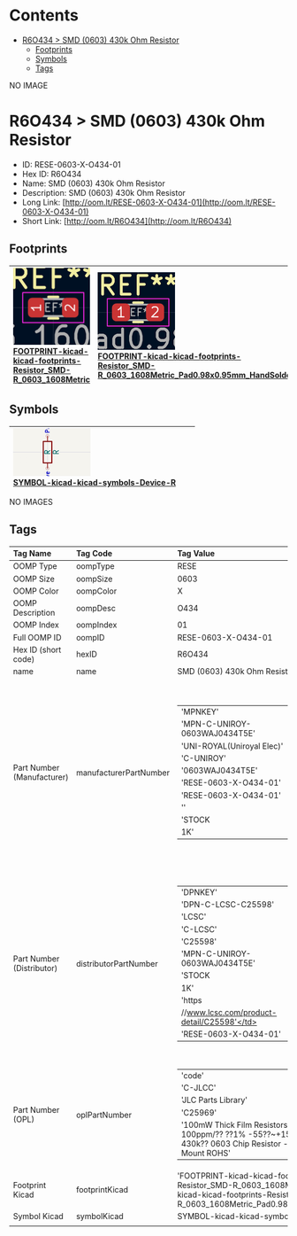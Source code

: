 



Contents
========

* [R6O434 > SMD (0603) 430k Ohm Resistor](#r6o434--smd-0603-430k-ohm-resistor)
	* [Footprints](#footprints)
	* [Symbols](#symbols)
	* [Tags](#tags)
  
NO IMAGE  
# R6O434 > SMD (0603) 430k Ohm Resistor

- ID: RESE-0603-X-O434-01
- Hex ID: R6O434
- Name: SMD (0603) 430k Ohm Resistor
- Description: SMD (0603) 430k Ohm Resistor
- Long Link: [http://oom.lt/RESE-0603-X-O434-01](http://oom.lt/RESE-0603-X-O434-01)
- Short Link: [http://oom.lt/R6O434](http://oom.lt/R6O434)

## Footprints
  

|[![](https://raw.githubusercontent.com/oomlout/oomlout_OOMP_eda_V2/main/FOOTPRINT/kicad/kicad-footprints/Resistor_SMD/R_0603_1608Metric/image_140.png)<br>FOOTPRINT-kicad-kicad-footprints-Resistor_SMD-R_0603_1608Metric](https://github.com/oomlout/oomlout_OOMP_eda_V2/tree/main/FOOTPRINT/kicad/kicad-footprints/Resistor_SMD/R_0603_1608Metric/)|[![](https://raw.githubusercontent.com/oomlout/oomlout_OOMP_eda_V2/main/FOOTPRINT/kicad/kicad-footprints/Resistor_SMD/R_0603_1608Metric_Pad0.98x0.95mm_HandSolder/image_140.png)<br>FOOTPRINT-kicad-kicad-footprints-Resistor_SMD-R_0603_1608Metric_Pad0.98x0.95mm_HandSolder](https://github.com/oomlout/oomlout_OOMP_eda_V2/tree/main/FOOTPRINT/kicad/kicad-footprints/Resistor_SMD/R_0603_1608Metric_Pad0.98x0.95mm_HandSolder/)||
| :--- | :--- | :--- |

## Symbols
  

|[![](https://raw.githubusercontent.com/oomlout/oomlout_OOMP_eda_V2/main/SYMBOL/kicad/kicad-symbols/Device/R/image_140.png)<br>SYMBOL-kicad-kicad-symbols-Device-R](https://github.com/oomlout/oomlout_OOMP_eda_V2/tree/main/SYMBOL/kicad/kicad-symbols/Device/R/)|||
| :--- | :--- | :--- |
  
NO IMAGES  
## Tags
  

|Tag Name|Tag Code|Tag Value|
| :--- | :--- | :--- |
|OOMP Type|oompType|RESE|
|OOMP Size|oompSize|0603|
|OOMP Color|oompColor|X|
|OOMP Description|oompDesc|O434|
|OOMP Index|oompIndex|01|
|Full OOMP ID|oompID|RESE-0603-X-O434-01|
|Hex ID (short code)|hexID|R6O434|
|name|name|SMD (0603) 430k Ohm Resistor|
|Part Number (Manufacturer)|manufacturerPartNumber|<table><tr><td>'MPNKEY'</td></tr><tr><td> 'MPN-C-UNIROY-0603WAJ0434T5E'</td><td> 'MANUFACTURER'</td></tr><tr><td> 'UNI-ROYAL(Uniroyal Elec)'</td><td> 'MANUCODE'</td></tr><tr><td> 'C-UNIROY'</td><td> 'MPN'</td></tr><tr><td> '0603WAJ0434T5E'</td><td> 'OOMPIDPARTIAL'</td></tr><tr><td> 'RESE-0603-X-O434-01'</td><td> 'OOMPID'</td></tr><tr><td> 'RESE-0603-X-O434-01'</td><td> 'LINK'</td></tr><tr><td> ''</td><td> 'tags'</td></tr><tr><td> 'STOCK</td></tr><tr><td>1K'</td></tr></table></td><td> <table><tr><td>'MPNKEY'</td></tr><tr><td> 'MPN-C-UNIROY-0603WAF4303T5E'</td><td> 'MANUFACTURER'</td></tr><tr><td> 'UNI-ROYAL(Uniroyal Elec)'</td><td> 'MANUCODE'</td></tr><tr><td> 'C-UNIROY'</td><td> 'MPN'</td></tr><tr><td> '0603WAF4303T5E'</td><td> 'OOMPIDPARTIAL'</td></tr><tr><td> 'RESE-0603-X-O434-01'</td><td> 'OOMPID'</td></tr><tr><td> 'RESE-0603-X-O434-01'</td><td> 'LINK'</td></tr><tr><td> ''</td><td> 'tags'</td></tr><tr><td> 'STOCK</td></tr><tr><td>10K'</td></tr></table></td><td> <table><tr><td>'MPNKEY'</td></tr><tr><td> 'MPN-C-FHGUAN-RS-03K434JT'</td><td> 'MANUFACTURER'</td></tr><tr><td> 'FH (Guangdong Fenghua Advanced Tech)'</td><td> 'MANUCODE'</td></tr><tr><td> 'C-FHGUAN'</td><td> 'MPN'</td></tr><tr><td> 'RS-03K434JT'</td><td> 'OOMPIDPARTIAL'</td></tr><tr><td> 'RESE-0603-X-O434-01'</td><td> 'OOMPID'</td></tr><tr><td> 'RESE-0603-X-O434-01'</td><td> 'LINK'</td></tr><tr><td> ''</td><td> 'tags'</td></tr><tr><td> </td></tr></table></td><td> <table><tr><td>'MPNKEY'</td></tr><tr><td> 'MPN-C-LIZELE-CR0603FA4303G'</td><td> 'MANUFACTURER'</td></tr><tr><td> 'LIZ Elec'</td><td> 'MANUCODE'</td></tr><tr><td> 'C-LIZELE'</td><td> 'MPN'</td></tr><tr><td> 'CR0603FA4303G'</td><td> 'OOMPIDPARTIAL'</td></tr><tr><td> 'RESE-0603-X-O434-01'</td><td> 'OOMPID'</td></tr><tr><td> 'RESE-0603-X-O434-01'</td><td> 'LINK'</td></tr><tr><td> ''</td><td> 'tags'</td></tr><tr><td> </td></tr></table></td><td> <table><tr><td>'MPNKEY'</td></tr><tr><td> 'MPN-C-LIZELE-CR0603JA0434G'</td><td> 'MANUFACTURER'</td></tr><tr><td> 'LIZ Elec'</td><td> 'MANUCODE'</td></tr><tr><td> 'C-LIZELE'</td><td> 'MPN'</td></tr><tr><td> 'CR0603JA0434G'</td><td> 'OOMPIDPARTIAL'</td></tr><tr><td> 'RESE-0603-X-O434-01'</td><td> 'OOMPID'</td></tr><tr><td> 'RESE-0603-X-O434-01'</td><td> 'LINK'</td></tr><tr><td> ''</td><td> 'tags'</td></tr><tr><td> </td></tr></table></td><td> <table><tr><td>'MPNKEY'</td></tr><tr><td> 'MPN-C-RALEC-RTT034303FTP'</td><td> 'MANUFACTURER'</td></tr><tr><td> 'RALEC'</td><td> 'MANUCODE'</td></tr><tr><td> 'C-RALEC'</td><td> 'MPN'</td></tr><tr><td> 'RTT034303FTP'</td><td> 'OOMPIDPARTIAL'</td></tr><tr><td> 'RESE-0603-X-O434-01'</td><td> 'OOMPID'</td></tr><tr><td> 'RESE-0603-X-O434-01'</td><td> 'LINK'</td></tr><tr><td> ''</td><td> 'tags'</td></tr><tr><td> 'STOCK</td></tr><tr><td>1K'</td></tr></table></td><td> <table><tr><td>'MPNKEY'</td></tr><tr><td> 'MPN-C-RALEC-RTT03434JTP'</td><td> 'MANUFACTURER'</td></tr><tr><td> 'RALEC'</td><td> 'MANUCODE'</td></tr><tr><td> 'C-RALEC'</td><td> 'MPN'</td></tr><tr><td> 'RTT03434JTP'</td><td> 'OOMPIDPARTIAL'</td></tr><tr><td> 'RESE-0603-X-O434-01'</td><td> 'OOMPID'</td></tr><tr><td> 'RESE-0603-X-O434-01'</td><td> 'LINK'</td></tr><tr><td> ''</td><td> 'tags'</td></tr><tr><td> </td></tr></table></td><td> <table><tr><td>'MPNKEY'</td></tr><tr><td> 'MPN-C-YAGEO-RC0603JR-07430KL'</td><td> 'MANUFACTURER'</td></tr><tr><td> 'YAGEO'</td><td> 'MANUCODE'</td></tr><tr><td> 'C-YAGEO'</td><td> 'MPN'</td></tr><tr><td> 'RC0603JR-07430KL'</td><td> 'OOMPIDPARTIAL'</td></tr><tr><td> 'RESE-0603-X-O434-01'</td><td> 'OOMPID'</td></tr><tr><td> 'RESE-0603-X-O434-01'</td><td> 'LINK'</td></tr><tr><td> ''</td><td> 'tags'</td></tr><tr><td> </td></tr></table></td><td> <table><tr><td>'MPNKEY'</td></tr><tr><td> 'MPN-C-TAITEC-RM06FTN4303'</td><td> 'MANUFACTURER'</td></tr><tr><td> 'TA-I Tech'</td><td> 'MANUCODE'</td></tr><tr><td> 'C-TAITEC'</td><td> 'MPN'</td></tr><tr><td> 'RM06FTN4303'</td><td> 'OOMPIDPARTIAL'</td></tr><tr><td> 'RESE-0603-X-O434-01'</td><td> 'OOMPID'</td></tr><tr><td> 'RESE-0603-X-O434-01'</td><td> 'LINK'</td></tr><tr><td> ''</td><td> 'tags'</td></tr><tr><td> 'STOCK</td></tr><tr><td>1K'</td></tr></table></td><td> <table><tr><td>'MPNKEY'</td></tr><tr><td> 'MPN-C-WALSIN-WR06X4303FTL'</td><td> 'MANUFACTURER'</td></tr><tr><td> 'Walsin Tech Corp'</td><td> 'MANUCODE'</td></tr><tr><td> 'C-WALSIN'</td><td> 'MPN'</td></tr><tr><td> 'WR06X4303FTL'</td><td> 'OOMPIDPARTIAL'</td></tr><tr><td> 'RESE-0603-X-O434-01'</td><td> 'OOMPID'</td></tr><tr><td> 'RESE-0603-X-O434-01'</td><td> 'LINK'</td></tr><tr><td> ''</td><td> 'tags'</td></tr><tr><td> 'STOCK</td></tr><tr><td>1K'</td></tr></table></td><td> <table><tr><td>'MPNKEY'</td></tr><tr><td> 'MPN-C-WALSIN-WR06X434JTL'</td><td> 'MANUFACTURER'</td></tr><tr><td> 'Walsin Tech Corp'</td><td> 'MANUCODE'</td></tr><tr><td> 'C-WALSIN'</td><td> 'MPN'</td></tr><tr><td> 'WR06X434JTL'</td><td> 'OOMPIDPARTIAL'</td></tr><tr><td> 'RESE-0603-X-O434-01'</td><td> 'OOMPID'</td></tr><tr><td> 'RESE-0603-X-O434-01'</td><td> 'LINK'</td></tr><tr><td> ''</td><td> 'tags'</td></tr><tr><td> 'STOCK</td></tr><tr><td>1K'</td></tr></table></td><td> <table><tr><td>'MPNKEY'</td></tr><tr><td> 'MPN-C-HKRHON-RCT03430KJLF'</td><td> 'MANUFACTURER'</td></tr><tr><td> 'HKR(Hong Kong Resistors)'</td><td> 'MANUCODE'</td></tr><tr><td> 'C-HKRHON'</td><td> 'MPN'</td></tr><tr><td> 'RCT03430KJLF'</td><td> 'OOMPIDPARTIAL'</td></tr><tr><td> 'RESE-0603-X-O434-01'</td><td> 'OOMPID'</td></tr><tr><td> 'RESE-0603-X-O434-01'</td><td> 'LINK'</td></tr><tr><td> ''</td><td> 'tags'</td></tr><tr><td> </td></tr></table></td><td> <table><tr><td>'MPNKEY'</td></tr><tr><td> 'MPN-C-HKRHON-RCT03430KFLF'</td><td> 'MANUFACTURER'</td></tr><tr><td> 'HKR(Hong Kong Resistors)'</td><td> 'MANUCODE'</td></tr><tr><td> 'C-HKRHON'</td><td> 'MPN'</td></tr><tr><td> 'RCT03430KFLF'</td><td> 'OOMPIDPARTIAL'</td></tr><tr><td> 'RESE-0603-X-O434-01'</td><td> 'OOMPID'</td></tr><tr><td> 'RESE-0603-X-O434-01'</td><td> 'LINK'</td></tr><tr><td> ''</td><td> 'tags'</td></tr><tr><td> </td></tr></table></td><td> <table><tr><td>'MPNKEY'</td></tr><tr><td> 'MPN-C-YAGEO-AC0603FR-07430KL'</td><td> 'MANUFACTURER'</td></tr><tr><td> 'YAGEO'</td><td> 'MANUCODE'</td></tr><tr><td> 'C-YAGEO'</td><td> 'MPN'</td></tr><tr><td> 'AC0603FR-07430KL'</td><td> 'OOMPIDPARTIAL'</td></tr><tr><td> 'RESE-0603-X-O434-01'</td><td> 'OOMPID'</td></tr><tr><td> 'RESE-0603-X-O434-01'</td><td> 'LINK'</td></tr><tr><td> ''</td><td> 'tags'</td></tr><tr><td> </td></tr></table></td><td> <table><tr><td>'MPNKEY'</td></tr><tr><td> 'MPN-C-YAGEO-AC0603JR-07430KL'</td><td> 'MANUFACTURER'</td></tr><tr><td> 'YAGEO'</td><td> 'MANUCODE'</td></tr><tr><td> 'C-YAGEO'</td><td> 'MPN'</td></tr><tr><td> 'AC0603JR-07430KL'</td><td> 'OOMPIDPARTIAL'</td></tr><tr><td> 'RESE-0603-X-O434-01'</td><td> 'OOMPID'</td></tr><tr><td> 'RESE-0603-X-O434-01'</td><td> 'LINK'</td></tr><tr><td> ''</td><td> 'tags'</td></tr><tr><td> </td></tr></table></td><td> <table><tr><td>'MPNKEY'</td></tr><tr><td> 'MPN-C-TYOHM-RMC0603430K5%N'</td><td> 'MANUFACTURER'</td></tr><tr><td> 'TyoHM'</td><td> 'MANUCODE'</td></tr><tr><td> 'C-TYOHM'</td><td> 'MPN'</td></tr><tr><td> 'RMC0603430K5%N'</td><td> 'OOMPIDPARTIAL'</td></tr><tr><td> 'RESE-0603-X-O434-01'</td><td> 'OOMPID'</td></tr><tr><td> 'RESE-0603-X-O434-01'</td><td> 'LINK'</td></tr><tr><td> ''</td><td> 'tags'</td></tr><tr><td> </td></tr></table></td><td> <table><tr><td>'MPNKEY'</td></tr><tr><td> 'MPN-C-KOASPE-RK73H1JTTD4303F'</td><td> 'MANUFACTURER'</td></tr><tr><td> 'KOA Speer Elec'</td><td> 'MANUCODE'</td></tr><tr><td> 'C-KOASPE'</td><td> 'MPN'</td></tr><tr><td> 'RK73H1JTTD4303F'</td><td> 'OOMPIDPARTIAL'</td></tr><tr><td> 'RESE-0603-X-O434-01'</td><td> 'OOMPID'</td></tr><tr><td> 'RESE-0603-X-O434-01'</td><td> 'LINK'</td></tr><tr><td> ''</td><td> 'tags'</td></tr><tr><td> </td></tr></table></td><td> <table><tr><td>'MPNKEY'</td></tr><tr><td> 'MPN-C-KOASPE-RK73B1JTTD434J'</td><td> 'MANUFACTURER'</td></tr><tr><td> 'KOA Speer Elec'</td><td> 'MANUCODE'</td></tr><tr><td> 'C-KOASPE'</td><td> 'MPN'</td></tr><tr><td> 'RK73B1JTTD434J'</td><td> 'OOMPIDPARTIAL'</td></tr><tr><td> 'RESE-0603-X-O434-01'</td><td> 'OOMPID'</td></tr><tr><td> 'RESE-0603-X-O434-01'</td><td> 'LINK'</td></tr><tr><td> ''</td><td> 'tags'</td></tr><tr><td> </td></tr></table></td><td> <table><tr><td>'MPNKEY'</td></tr><tr><td> 'MPN-C-ROHMSE-MCR03ERTJ434'</td><td> 'MANUFACTURER'</td></tr><tr><td> 'ROHM Semicon'</td><td> 'MANUCODE'</td></tr><tr><td> 'C-ROHMSE'</td><td> 'MPN'</td></tr><tr><td> 'MCR03ERTJ434'</td><td> 'OOMPIDPARTIAL'</td></tr><tr><td> 'RESE-0603-X-O434-01'</td><td> 'OOMPID'</td></tr><tr><td> 'RESE-0603-X-O434-01'</td><td> 'LINK'</td></tr><tr><td> ''</td><td> 'tags'</td></tr><tr><td> </td></tr></table></td><td> <table><tr><td>'MPNKEY'</td></tr><tr><td> 'MPN-C-ROHMSE-MCR03EZPFX4303'</td><td> 'MANUFACTURER'</td></tr><tr><td> 'ROHM Semicon'</td><td> 'MANUCODE'</td></tr><tr><td> 'C-ROHMSE'</td><td> 'MPN'</td></tr><tr><td> 'MCR03EZPFX4303'</td><td> 'OOMPIDPARTIAL'</td></tr><tr><td> 'RESE-0603-X-O434-01'</td><td> 'OOMPID'</td></tr><tr><td> 'RESE-0603-X-O434-01'</td><td> 'LINK'</td></tr><tr><td> ''</td><td> 'tags'</td></tr><tr><td> </td></tr></table></td><td> <table><tr><td>'MPNKEY'</td></tr><tr><td> 'MPN-C-FHGUAN-RS-03K4303FT'</td><td> 'MANUFACTURER'</td></tr><tr><td> 'FH (Guangdong Fenghua Advanced Tech)'</td><td> 'MANUCODE'</td></tr><tr><td> 'C-FHGUAN'</td><td> 'MPN'</td></tr><tr><td> 'RS-03K4303FT'</td><td> 'OOMPIDPARTIAL'</td></tr><tr><td> 'RESE-0603-X-O434-01'</td><td> 'OOMPID'</td></tr><tr><td> 'RESE-0603-X-O434-01'</td><td> 'LINK'</td></tr><tr><td> ''</td><td> 'tags'</td></tr><tr><td> 'STOCK</td></tr><tr><td>1K'</td></tr></table></td><td> <table><tr><td>'MPNKEY'</td></tr><tr><td> 'MPN-C-YAGEO-RC0603FR-07430KL-S'</td><td> 'MANUFACTURER'</td></tr><tr><td> 'YAGEO'</td><td> 'MANUCODE'</td></tr><tr><td> 'C-YAGEO'</td><td> 'MPN'</td></tr><tr><td> 'RC0603FR-07430KL-S'</td><td> 'OOMPIDPARTIAL'</td></tr><tr><td> 'RESE-0603-X-O434-01'</td><td> 'OOMPID'</td></tr><tr><td> 'RESE-0603-X-O434-01'</td><td> 'LINK'</td></tr><tr><td> ''</td><td> 'tags'</td></tr><tr><td> </td></tr></table></td><td> <table><tr><td>'MPNKEY'</td></tr><tr><td> 'MPN-C-RESIST-AECR0603F430KK9'</td><td> 'MANUFACTURER'</td></tr><tr><td> 'Resistor.Today'</td><td> 'MANUCODE'</td></tr><tr><td> 'C-RESIST'</td><td> 'MPN'</td></tr><tr><td> 'AECR0603F430KK9'</td><td> 'OOMPIDPARTIAL'</td></tr><tr><td> 'RESE-0603-X-O434-01'</td><td> 'OOMPID'</td></tr><tr><td> 'RESE-0603-X-O434-01'</td><td> 'LINK'</td></tr><tr><td> ''</td><td> 'tags'</td></tr><tr><td> 'STOCK</td></tr><tr><td>1K'</td></tr></table></td><td> <table><tr><td>'MPNKEY'</td></tr><tr><td> 'MPN-C-RESIST-HPCR0603F430KK9'</td><td> 'MANUFACTURER'</td></tr><tr><td> 'Resistor.Today'</td><td> 'MANUCODE'</td></tr><tr><td> 'C-RESIST'</td><td> 'MPN'</td></tr><tr><td> 'HPCR0603F430KK9'</td><td> 'OOMPIDPARTIAL'</td></tr><tr><td> 'RESE-0603-X-O434-01'</td><td> 'OOMPID'</td></tr><tr><td> 'RESE-0603-X-O434-01'</td><td> 'LINK'</td></tr><tr><td> ''</td><td> 'tags'</td></tr><tr><td> 'STOCK</td></tr><tr><td>1K'</td></tr></table></td><td> <table><tr><td>'MPNKEY'</td></tr><tr><td> 'MPN-C-PANASO-ERJ3EKF4303V'</td><td> 'MANUFACTURER'</td></tr><tr><td> 'PANASONIC'</td><td> 'MANUCODE'</td></tr><tr><td> 'C-PANASO'</td><td> 'MPN'</td></tr><tr><td> 'ERJ3EKF4303V'</td><td> 'OOMPIDPARTIAL'</td></tr><tr><td> 'RESE-0603-X-O434-01'</td><td> 'OOMPID'</td></tr><tr><td> 'RESE-0603-X-O434-01'</td><td> 'LINK'</td></tr><tr><td> ''</td><td> 'tags'</td></tr><tr><td> 'STOCK</td></tr><tr><td>1K'</td></tr></table></td><td> <table><tr><td>'MPNKEY'</td></tr><tr><td> 'MPN-C-PANASO-ERJ3GEYJ434V'</td><td> 'MANUFACTURER'</td></tr><tr><td> 'PANASONIC'</td><td> 'MANUCODE'</td></tr><tr><td> 'C-PANASO'</td><td> 'MPN'</td></tr><tr><td> 'ERJ3GEYJ434V'</td><td> 'OOMPIDPARTIAL'</td></tr><tr><td> 'RESE-0603-X-O434-01'</td><td> 'OOMPID'</td></tr><tr><td> 'RESE-0603-X-O434-01'</td><td> 'LINK'</td></tr><tr><td> ''</td><td> 'tags'</td></tr><tr><td> </td></tr></table></td><td> <table><tr><td>'MPNKEY'</td></tr><tr><td> 'MPN-C-UNIROY-0603WAD4303T5E'</td><td> 'MANUFACTURER'</td></tr><tr><td> 'UNI-ROYAL(Uniroyal Elec)'</td><td> 'MANUCODE'</td></tr><tr><td> 'C-UNIROY'</td><td> 'MPN'</td></tr><tr><td> '0603WAD4303T5E'</td><td> 'OOMPIDPARTIAL'</td></tr><tr><td> 'RESE-0603-X-O434-01'</td><td> 'OOMPID'</td></tr><tr><td> 'RESE-0603-X-O434-01'</td><td> 'LINK'</td></tr><tr><td> ''</td><td> 'tags'</td></tr><tr><td> 'STOCK</td></tr><tr><td>1K'</td></tr></table></td><td> <table><tr><td>'MPNKEY'</td></tr><tr><td> 'MPN-C-EVEROH-CR0603F430KP05Z'</td><td> 'MANUFACTURER'</td></tr><tr><td> 'Ever Ohms Tech'</td><td> 'MANUCODE'</td></tr><tr><td> 'C-EVEROH'</td><td> 'MPN'</td></tr><tr><td> 'CR0603F430KP05Z'</td><td> 'OOMPIDPARTIAL'</td></tr><tr><td> 'RESE-0603-X-O434-01'</td><td> 'OOMPID'</td></tr><tr><td> 'RESE-0603-X-O434-01'</td><td> 'LINK'</td></tr><tr><td> ''</td><td> 'tags'</td></tr><tr><td> 'STOCK</td></tr><tr><td>1K'</td></tr></table></td><td> <table><tr><td>'MPNKEY'</td></tr><tr><td> 'MPN-C-PANASO-ERJPA3J434V'</td><td> 'MANUFACTURER'</td></tr><tr><td> 'PANASONIC'</td><td> 'MANUCODE'</td></tr><tr><td> 'C-PANASO'</td><td> 'MPN'</td></tr><tr><td> 'ERJPA3J434V'</td><td> 'OOMPIDPARTIAL'</td></tr><tr><td> 'RESE-0603-X-O434-01'</td><td> 'OOMPID'</td></tr><tr><td> 'RESE-0603-X-O434-01'</td><td> 'LINK'</td></tr><tr><td> ''</td><td> 'tags'</td></tr><tr><td> </td></tr></table></td><td> <table><tr><td>'MPNKEY'</td></tr><tr><td> 'MPN-C-YAGEO-RC0603FR-07430KL'</td><td> 'MANUFACTURER'</td></tr><tr><td> 'YAGEO'</td><td> 'MANUCODE'</td></tr><tr><td> 'C-YAGEO'</td><td> 'MPN'</td></tr><tr><td> 'RC0603FR-07430KL'</td><td> 'OOMPIDPARTIAL'</td></tr><tr><td> 'RESE-0603-X-O434-01'</td><td> 'OOMPID'</td></tr><tr><td> 'RESE-0603-X-O434-01'</td><td> 'LINK'</td></tr><tr><td> ''</td><td> 'tags'</td></tr><tr><td> 'STOCK</td></tr><tr><td>1K'</td></tr></table></td><td> <table><tr><td>'MPNKEY'</td></tr><tr><td> 'MPN-C-PANASO-ERJP03J434V'</td><td> 'MANUFACTURER'</td></tr><tr><td> 'PANASONIC'</td><td> 'MANUCODE'</td></tr><tr><td> 'C-PANASO'</td><td> 'MPN'</td></tr><tr><td> 'ERJP03J434V'</td><td> 'OOMPIDPARTIAL'</td></tr><tr><td> 'RESE-0603-X-O434-01'</td><td> 'OOMPID'</td></tr><tr><td> 'RESE-0603-X-O434-01'</td><td> 'LINK'</td></tr><tr><td> ''</td><td> 'tags'</td></tr><tr><td> </td></tr></table></td><td> <table><tr><td>'MPNKEY'</td></tr><tr><td> 'MPN-C-PANASO-ERJP03F4303V'</td><td> 'MANUFACTURER'</td></tr><tr><td> 'PANASONIC'</td><td> 'MANUCODE'</td></tr><tr><td> 'C-PANASO'</td><td> 'MPN'</td></tr><tr><td> 'ERJP03F4303V'</td><td> 'OOMPIDPARTIAL'</td></tr><tr><td> 'RESE-0603-X-O434-01'</td><td> 'OOMPID'</td></tr><tr><td> 'RESE-0603-X-O434-01'</td><td> 'LINK'</td></tr><tr><td> ''</td><td> 'tags'</td></tr><tr><td> </td></tr></table></td><td> <table><tr><td>'MPNKEY'</td></tr><tr><td> 'MPN-C-PANASO-ERJPA3F4303V'</td><td> 'MANUFACTURER'</td></tr><tr><td> 'PANASONIC'</td><td> 'MANUCODE'</td></tr><tr><td> 'C-PANASO'</td><td> 'MPN'</td></tr><tr><td> 'ERJPA3F4303V'</td><td> 'OOMPIDPARTIAL'</td></tr><tr><td> 'RESE-0603-X-O434-01'</td><td> 'OOMPID'</td></tr><tr><td> 'RESE-0603-X-O434-01'</td><td> 'LINK'</td></tr><tr><td> ''</td><td> 'tags'</td></tr><tr><td> </td></tr></table></td><td> <table><tr><td>'MPNKEY'</td></tr><tr><td> 'MPN-C-PANASO-ERJUP3J434V'</td><td> 'MANUFACTURER'</td></tr><tr><td> 'PANASONIC'</td><td> 'MANUCODE'</td></tr><tr><td> 'C-PANASO'</td><td> 'MPN'</td></tr><tr><td> 'ERJUP3J434V'</td><td> 'OOMPIDPARTIAL'</td></tr><tr><td> 'RESE-0603-X-O434-01'</td><td> 'OOMPID'</td></tr><tr><td> 'RESE-0603-X-O434-01'</td><td> 'LINK'</td></tr><tr><td> ''</td><td> 'tags'</td></tr><tr><td> </td></tr></table></td><td> <table><tr><td>'MPNKEY'</td></tr><tr><td> 'MPN-C-PANASO-ERJUP3F4303V'</td><td> 'MANUFACTURER'</td></tr><tr><td> 'PANASONIC'</td><td> 'MANUCODE'</td></tr><tr><td> 'C-PANASO'</td><td> 'MPN'</td></tr><tr><td> 'ERJUP3F4303V'</td><td> 'OOMPIDPARTIAL'</td></tr><tr><td> 'RESE-0603-X-O434-01'</td><td> 'OOMPID'</td></tr><tr><td> 'RESE-0603-X-O434-01'</td><td> 'LINK'</td></tr><tr><td> ''</td><td> 'tags'</td></tr><tr><td> </td></tr></table></td><td> <table><tr><td>'MPNKEY'</td></tr><tr><td> 'MPN-C-PANASO-ERJUP3D4303V'</td><td> 'MANUFACTURER'</td></tr><tr><td> 'PANASONIC'</td><td> 'MANUCODE'</td></tr><tr><td> 'C-PANASO'</td><td> 'MPN'</td></tr><tr><td> 'ERJUP3D4303V'</td><td> 'OOMPIDPARTIAL'</td></tr><tr><td> 'RESE-0603-X-O434-01'</td><td> 'OOMPID'</td></tr><tr><td> 'RESE-0603-X-O434-01'</td><td> 'LINK'</td></tr><tr><td> ''</td><td> 'tags'</td></tr><tr><td> </td></tr></table></td><td> <table><tr><td>'MPNKEY'</td></tr><tr><td> 'MPN-C-FHGUAN-TD03G4303BT'</td><td> 'MANUFACTURER'</td></tr><tr><td> 'FH (Guangdong Fenghua Advanced Tech)'</td><td> 'MANUCODE'</td></tr><tr><td> 'C-FHGUAN'</td><td> 'MPN'</td></tr><tr><td> 'TD03G4303BT'</td><td> 'OOMPIDPARTIAL'</td></tr><tr><td> 'RESE-0603-X-O434-01'</td><td> 'OOMPID'</td></tr><tr><td> 'RESE-0603-X-O434-01'</td><td> 'LINK'</td></tr><tr><td> ''</td><td> 'tags'</td></tr><tr><td> </td></tr></table></td><td> <table><tr><td>'MPNKEY'</td></tr><tr><td> 'MPN-C-FHGUAN-TD03G4303FT'</td><td> 'MANUFACTURER'</td></tr><tr><td> 'FH (Guangdong Fenghua Advanced Tech)'</td><td> 'MANUCODE'</td></tr><tr><td> 'C-FHGUAN'</td><td> 'MPN'</td></tr><tr><td> 'TD03G4303FT'</td><td> 'OOMPIDPARTIAL'</td></tr><tr><td> 'RESE-0603-X-O434-01'</td><td> 'OOMPID'</td></tr><tr><td> 'RESE-0603-X-O434-01'</td><td> 'LINK'</td></tr><tr><td> ''</td><td> 'tags'</td></tr><tr><td> </td></tr></table></td><td> <table><tr><td>'MPNKEY'</td></tr><tr><td> 'MPN-C-TECONN-CPF0603B430KE1'</td><td> 'MANUFACTURER'</td></tr><tr><td> 'TE Connectivity'</td><td> 'MANUCODE'</td></tr><tr><td> 'C-TECONN'</td><td> 'MPN'</td></tr><tr><td> 'CPF0603B430KE1'</td><td> 'OOMPIDPARTIAL'</td></tr><tr><td> 'RESE-0603-X-O434-01'</td><td> 'OOMPID'</td></tr><tr><td> 'RESE-0603-X-O434-01'</td><td> 'LINK'</td></tr><tr><td> ''</td><td> 'tags'</td></tr><tr><td> </td></tr></table></td><td> <table><tr><td>'MPNKEY'</td></tr><tr><td> 'MPN-C-BOURNS-CR0603-JW-434ELF'</td><td> 'MANUFACTURER'</td></tr><tr><td> 'BOURNS'</td><td> 'MANUCODE'</td></tr><tr><td> 'C-BOURNS'</td><td> 'MPN'</td></tr><tr><td> 'CR0603-JW-434ELF'</td><td> 'OOMPIDPARTIAL'</td></tr><tr><td> 'RESE-0603-X-O434-01'</td><td> 'OOMPID'</td></tr><tr><td> 'RESE-0603-X-O434-01'</td><td> 'LINK'</td></tr><tr><td> ''</td><td> 'tags'</td></tr><tr><td> </td></tr></table></td><td> <table><tr><td>'MPNKEY'</td></tr><tr><td> 'MPN-C-ROHMSE-ESR03EZPJ434'</td><td> 'MANUFACTURER'</td></tr><tr><td> 'ROHM Semicon'</td><td> 'MANUCODE'</td></tr><tr><td> 'C-ROHMSE'</td><td> 'MPN'</td></tr><tr><td> 'ESR03EZPJ434'</td><td> 'OOMPIDPARTIAL'</td></tr><tr><td> 'RESE-0603-X-O434-01'</td><td> 'OOMPID'</td></tr><tr><td> 'RESE-0603-X-O434-01'</td><td> 'LINK'</td></tr><tr><td> ''</td><td> 'tags'</td></tr><tr><td> </td></tr></table></td><td> <table><tr><td>'MPNKEY'</td></tr><tr><td> 'MPN-C-TECONN-CRGH0603J430K'</td><td> 'MANUFACTURER'</td></tr><tr><td> 'TE Connectivity'</td><td> 'MANUCODE'</td></tr><tr><td> 'C-TECONN'</td><td> 'MPN'</td></tr><tr><td> 'CRGH0603J430K'</td><td> 'OOMPIDPARTIAL'</td></tr><tr><td> 'RESE-0603-X-O434-01'</td><td> 'OOMPID'</td></tr><tr><td> 'RESE-0603-X-O434-01'</td><td> 'LINK'</td></tr><tr><td> ''</td><td> 'tags'</td></tr><tr><td> </td></tr></table></td><td> <table><tr><td>'MPNKEY'</td></tr><tr><td> 'MPN-C-YAGEO-AA0603JR-07430KL'</td><td> 'MANUFACTURER'</td></tr><tr><td> 'YAGEO'</td><td> 'MANUCODE'</td></tr><tr><td> 'C-YAGEO'</td><td> 'MPN'</td></tr><tr><td> 'AA0603JR-07430KL'</td><td> 'OOMPIDPARTIAL'</td></tr><tr><td> 'RESE-0603-X-O434-01'</td><td> 'OOMPID'</td></tr><tr><td> 'RESE-0603-X-O434-01'</td><td> 'LINK'</td></tr><tr><td> ''</td><td> 'tags'</td></tr><tr><td> </td></tr></table></td><td> <table><tr><td>'MPNKEY'</td></tr><tr><td> 'MPN-C-ROHMSE-KTR03EZPJ434'</td><td> 'MANUFACTURER'</td></tr><tr><td> 'ROHM Semicon'</td><td> 'MANUCODE'</td></tr><tr><td> 'C-ROHMSE'</td><td> 'MPN'</td></tr><tr><td> 'KTR03EZPJ434'</td><td> 'OOMPIDPARTIAL'</td></tr><tr><td> 'RESE-0603-X-O434-01'</td><td> 'OOMPID'</td></tr><tr><td> 'RESE-0603-X-O434-01'</td><td> 'LINK'</td></tr><tr><td> ''</td><td> 'tags'</td></tr><tr><td> </td></tr></table></td><td> <table><tr><td>'MPNKEY'</td></tr><tr><td> 'MPN-C-PANASO-ERJ-S03J434V'</td><td> 'MANUFACTURER'</td></tr><tr><td> 'PANASONIC'</td><td> 'MANUCODE'</td></tr><tr><td> 'C-PANASO'</td><td> 'MPN'</td></tr><tr><td> 'ERJ-S03J434V'</td><td> 'OOMPIDPARTIAL'</td></tr><tr><td> 'RESE-0603-X-O434-01'</td><td> 'OOMPID'</td></tr><tr><td> 'RESE-0603-X-O434-01'</td><td> 'LINK'</td></tr><tr><td> ''</td><td> 'tags'</td></tr><tr><td> </td></tr></table></td><td> <table><tr><td>'MPNKEY'</td></tr><tr><td> 'MPN-C-PANASO-ERJ-U03D4303V'</td><td> 'MANUFACTURER'</td></tr><tr><td> 'PANASONIC'</td><td> 'MANUCODE'</td></tr><tr><td> 'C-PANASO'</td><td> 'MPN'</td></tr><tr><td> 'ERJ-U03D4303V'</td><td> 'OOMPIDPARTIAL'</td></tr><tr><td> 'RESE-0603-X-O434-01'</td><td> 'OOMPID'</td></tr><tr><td> 'RESE-0603-X-O434-01'</td><td> 'LINK'</td></tr><tr><td> ''</td><td> 'tags'</td></tr><tr><td> </td></tr></table>|
|Part Number (Distributor)|distributorPartNumber|<table><tr><td>'DPNKEY'</td></tr><tr><td> 'DPN-C-LCSC-C25598'</td><td> 'DISTRIBUTOR'</td></tr><tr><td> 'LCSC'</td><td> 'DISTRCODE'</td></tr><tr><td> 'C-LCSC'</td><td> 'DPN'</td></tr><tr><td> 'C25598'</td><td> 'MPN'</td></tr><tr><td> 'MPN-C-UNIROY-0603WAJ0434T5E'</td><td> 'TAGS'</td></tr><tr><td> 'STOCK</td></tr><tr><td>1K'</td><td> 'LINK'</td></tr><tr><td> 'https</td></tr><tr><td>//www.lcsc.com/product-detail/C25598'</td><td> 'OOMPID'</td></tr><tr><td> 'RESE-0603-X-O434-01'</td></tr></table></td><td> <table><tr><td>'DPNKEY'</td></tr><tr><td> 'DPN-C-LCSC-C25969'</td><td> 'DISTRIBUTOR'</td></tr><tr><td> 'LCSC'</td><td> 'DISTRCODE'</td></tr><tr><td> 'C-LCSC'</td><td> 'DPN'</td></tr><tr><td> 'C25969'</td><td> 'MPN'</td></tr><tr><td> 'MPN-C-UNIROY-0603WAF4303T5E'</td><td> 'TAGS'</td></tr><tr><td> 'STOCK</td></tr><tr><td>10K'</td><td> 'LINK'</td></tr><tr><td> 'https</td></tr><tr><td>//www.lcsc.com/product-detail/C25969'</td><td> 'OOMPID'</td></tr><tr><td> 'RESE-0603-X-O434-01'</td></tr></table></td><td> <table><tr><td>'DPNKEY'</td></tr><tr><td> 'DPN-C-LCSC-C86986'</td><td> 'DISTRIBUTOR'</td></tr><tr><td> 'LCSC'</td><td> 'DISTRCODE'</td></tr><tr><td> 'C-LCSC'</td><td> 'DPN'</td></tr><tr><td> 'C86986'</td><td> 'MPN'</td></tr><tr><td> 'MPN-C-FHGUAN-RS-03K434JT'</td><td> 'TAGS'</td></tr><tr><td> </td><td> 'LINK'</td></tr><tr><td> 'https</td></tr><tr><td>//www.lcsc.com/product-detail/C86986'</td><td> 'OOMPID'</td></tr><tr><td> 'RESE-0603-X-O434-01'</td></tr></table></td><td> <table><tr><td>'DPNKEY'</td></tr><tr><td> 'DPN-C-LCSC-C101040'</td><td> 'DISTRIBUTOR'</td></tr><tr><td> 'LCSC'</td><td> 'DISTRCODE'</td></tr><tr><td> 'C-LCSC'</td><td> 'DPN'</td></tr><tr><td> 'C101040'</td><td> 'MPN'</td></tr><tr><td> 'MPN-C-LIZELE-CR0603FA4303G'</td><td> 'TAGS'</td></tr><tr><td> </td><td> 'LINK'</td></tr><tr><td> 'https</td></tr><tr><td>//www.lcsc.com/product-detail/C101040'</td><td> 'OOMPID'</td></tr><tr><td> 'RESE-0603-X-O434-01'</td></tr></table></td><td> <table><tr><td>'DPNKEY'</td></tr><tr><td> 'DPN-C-LCSC-C101351'</td><td> 'DISTRIBUTOR'</td></tr><tr><td> 'LCSC'</td><td> 'DISTRCODE'</td></tr><tr><td> 'C-LCSC'</td><td> 'DPN'</td></tr><tr><td> 'C101351'</td><td> 'MPN'</td></tr><tr><td> 'MPN-C-LIZELE-CR0603JA0434G'</td><td> 'TAGS'</td></tr><tr><td> </td><td> 'LINK'</td></tr><tr><td> 'https</td></tr><tr><td>//www.lcsc.com/product-detail/C101351'</td><td> 'OOMPID'</td></tr><tr><td> 'RESE-0603-X-O434-01'</td></tr></table></td><td> <table><tr><td>'DPNKEY'</td></tr><tr><td> 'DPN-C-LCSC-C103631'</td><td> 'DISTRIBUTOR'</td></tr><tr><td> 'LCSC'</td><td> 'DISTRCODE'</td></tr><tr><td> 'C-LCSC'</td><td> 'DPN'</td></tr><tr><td> 'C103631'</td><td> 'MPN'</td></tr><tr><td> 'MPN-C-RALEC-RTT034303FTP'</td><td> 'TAGS'</td></tr><tr><td> 'STOCK</td></tr><tr><td>1K'</td><td> 'LINK'</td></tr><tr><td> 'https</td></tr><tr><td>//www.lcsc.com/product-detail/C103631'</td><td> 'OOMPID'</td></tr><tr><td> 'RESE-0603-X-O434-01'</td></tr></table></td><td> <table><tr><td>'DPNKEY'</td></tr><tr><td> 'DPN-C-LCSC-C103640'</td><td> 'DISTRIBUTOR'</td></tr><tr><td> 'LCSC'</td><td> 'DISTRCODE'</td></tr><tr><td> 'C-LCSC'</td><td> 'DPN'</td></tr><tr><td> 'C103640'</td><td> 'MPN'</td></tr><tr><td> 'MPN-C-RALEC-RTT03434JTP'</td><td> 'TAGS'</td></tr><tr><td> </td><td> 'LINK'</td></tr><tr><td> 'https</td></tr><tr><td>//www.lcsc.com/product-detail/C103640'</td><td> 'OOMPID'</td></tr><tr><td> 'RESE-0603-X-O434-01'</td></tr></table></td><td> <table><tr><td>'DPNKEY'</td></tr><tr><td> 'DPN-C-LCSC-C141270'</td><td> 'DISTRIBUTOR'</td></tr><tr><td> 'LCSC'</td><td> 'DISTRCODE'</td></tr><tr><td> 'C-LCSC'</td><td> 'DPN'</td></tr><tr><td> 'C141270'</td><td> 'MPN'</td></tr><tr><td> 'MPN-C-YAGEO-RC0603JR-07430KL'</td><td> 'TAGS'</td></tr><tr><td> </td><td> 'LINK'</td></tr><tr><td> 'https</td></tr><tr><td>//www.lcsc.com/product-detail/C141270'</td><td> 'OOMPID'</td></tr><tr><td> 'RESE-0603-X-O434-01'</td></tr></table></td><td> <table><tr><td>'DPNKEY'</td></tr><tr><td> 'DPN-C-LCSC-C167052'</td><td> 'DISTRIBUTOR'</td></tr><tr><td> 'LCSC'</td><td> 'DISTRCODE'</td></tr><tr><td> 'C-LCSC'</td><td> 'DPN'</td></tr><tr><td> 'C167052'</td><td> 'MPN'</td></tr><tr><td> 'MPN-C-TAITEC-RM06FTN4303'</td><td> 'TAGS'</td></tr><tr><td> 'STOCK</td></tr><tr><td>1K'</td><td> 'LINK'</td></tr><tr><td> 'https</td></tr><tr><td>//www.lcsc.com/product-detail/C167052'</td><td> 'OOMPID'</td></tr><tr><td> 'RESE-0603-X-O434-01'</td></tr></table></td><td> <table><tr><td>'DPNKEY'</td></tr><tr><td> 'DPN-C-LCSC-C170597'</td><td> 'DISTRIBUTOR'</td></tr><tr><td> 'LCSC'</td><td> 'DISTRCODE'</td></tr><tr><td> 'C-LCSC'</td><td> 'DPN'</td></tr><tr><td> 'C170597'</td><td> 'MPN'</td></tr><tr><td> 'MPN-C-WALSIN-WR06X4303FTL'</td><td> 'TAGS'</td></tr><tr><td> 'STOCK</td></tr><tr><td>1K'</td><td> 'LINK'</td></tr><tr><td> 'https</td></tr><tr><td>//www.lcsc.com/product-detail/C170597'</td><td> 'OOMPID'</td></tr><tr><td> 'RESE-0603-X-O434-01'</td></tr></table></td><td> <table><tr><td>'DPNKEY'</td></tr><tr><td> 'DPN-C-LCSC-C170738'</td><td> 'DISTRIBUTOR'</td></tr><tr><td> 'LCSC'</td><td> 'DISTRCODE'</td></tr><tr><td> 'C-LCSC'</td><td> 'DPN'</td></tr><tr><td> 'C170738'</td><td> 'MPN'</td></tr><tr><td> 'MPN-C-WALSIN-WR06X434JTL'</td><td> 'TAGS'</td></tr><tr><td> 'STOCK</td></tr><tr><td>1K'</td><td> 'LINK'</td></tr><tr><td> 'https</td></tr><tr><td>//www.lcsc.com/product-detail/C170738'</td><td> 'OOMPID'</td></tr><tr><td> 'RESE-0603-X-O434-01'</td></tr></table></td><td> <table><tr><td>'DPNKEY'</td></tr><tr><td> 'DPN-C-LCSC-C177420'</td><td> 'DISTRIBUTOR'</td></tr><tr><td> 'LCSC'</td><td> 'DISTRCODE'</td></tr><tr><td> 'C-LCSC'</td><td> 'DPN'</td></tr><tr><td> 'C177420'</td><td> 'MPN'</td></tr><tr><td> 'MPN-C-HKRHON-RCT03430KJLF'</td><td> 'TAGS'</td></tr><tr><td> </td><td> 'LINK'</td></tr><tr><td> 'https</td></tr><tr><td>//www.lcsc.com/product-detail/C177420'</td><td> 'OOMPID'</td></tr><tr><td> 'RESE-0603-X-O434-01'</td></tr></table></td><td> <table><tr><td>'DPNKEY'</td></tr><tr><td> 'DPN-C-LCSC-C178029'</td><td> 'DISTRIBUTOR'</td></tr><tr><td> 'LCSC'</td><td> 'DISTRCODE'</td></tr><tr><td> 'C-LCSC'</td><td> 'DPN'</td></tr><tr><td> 'C178029'</td><td> 'MPN'</td></tr><tr><td> 'MPN-C-HKRHON-RCT03430KFLF'</td><td> 'TAGS'</td></tr><tr><td> </td><td> 'LINK'</td></tr><tr><td> 'https</td></tr><tr><td>//www.lcsc.com/product-detail/C178029'</td><td> 'OOMPID'</td></tr><tr><td> 'RESE-0603-X-O434-01'</td></tr></table></td><td> <table><tr><td>'DPNKEY'</td></tr><tr><td> 'DPN-C-LCSC-C227898'</td><td> 'DISTRIBUTOR'</td></tr><tr><td> 'LCSC'</td><td> 'DISTRCODE'</td></tr><tr><td> 'C-LCSC'</td><td> 'DPN'</td></tr><tr><td> 'C227898'</td><td> 'MPN'</td></tr><tr><td> 'MPN-C-YAGEO-AC0603FR-07430KL'</td><td> 'TAGS'</td></tr><tr><td> </td><td> 'LINK'</td></tr><tr><td> 'https</td></tr><tr><td>//www.lcsc.com/product-detail/C227898'</td><td> 'OOMPID'</td></tr><tr><td> 'RESE-0603-X-O434-01'</td></tr></table></td><td> <table><tr><td>'DPNKEY'</td></tr><tr><td> 'DPN-C-LCSC-C228198'</td><td> 'DISTRIBUTOR'</td></tr><tr><td> 'LCSC'</td><td> 'DISTRCODE'</td></tr><tr><td> 'C-LCSC'</td><td> 'DPN'</td></tr><tr><td> 'C228198'</td><td> 'MPN'</td></tr><tr><td> 'MPN-C-YAGEO-AC0603JR-07430KL'</td><td> 'TAGS'</td></tr><tr><td> </td><td> 'LINK'</td></tr><tr><td> 'https</td></tr><tr><td>//www.lcsc.com/product-detail/C228198'</td><td> 'OOMPID'</td></tr><tr><td> 'RESE-0603-X-O434-01'</td></tr></table></td><td> <table><tr><td>'DPNKEY'</td></tr><tr><td> 'DPN-C-LCSC-C269526'</td><td> 'DISTRIBUTOR'</td></tr><tr><td> 'LCSC'</td><td> 'DISTRCODE'</td></tr><tr><td> 'C-LCSC'</td><td> 'DPN'</td></tr><tr><td> 'C269526'</td><td> 'MPN'</td></tr><tr><td> 'MPN-C-TYOHM-RMC0603430K5%N'</td><td> 'TAGS'</td></tr><tr><td> </td><td> 'LINK'</td></tr><tr><td> 'https</td></tr><tr><td>//www.lcsc.com/product-detail/C269526'</td><td> 'OOMPID'</td></tr><tr><td> 'RESE-0603-X-O434-01'</td></tr></table></td><td> <table><tr><td>'DPNKEY'</td></tr><tr><td> 'DPN-C-LCSC-C276208'</td><td> 'DISTRIBUTOR'</td></tr><tr><td> 'LCSC'</td><td> 'DISTRCODE'</td></tr><tr><td> 'C-LCSC'</td><td> 'DPN'</td></tr><tr><td> 'C276208'</td><td> 'MPN'</td></tr><tr><td> 'MPN-C-KOASPE-RK73H1JTTD4303F'</td><td> 'TAGS'</td></tr><tr><td> </td><td> 'LINK'</td></tr><tr><td> 'https</td></tr><tr><td>//www.lcsc.com/product-detail/C276208'</td><td> 'OOMPID'</td></tr><tr><td> 'RESE-0603-X-O434-01'</td></tr></table></td><td> <table><tr><td>'DPNKEY'</td></tr><tr><td> 'DPN-C-LCSC-C307296'</td><td> 'DISTRIBUTOR'</td></tr><tr><td> 'LCSC'</td><td> 'DISTRCODE'</td></tr><tr><td> 'C-LCSC'</td><td> 'DPN'</td></tr><tr><td> 'C307296'</td><td> 'MPN'</td></tr><tr><td> 'MPN-C-KOASPE-RK73B1JTTD434J'</td><td> 'TAGS'</td></tr><tr><td> </td><td> 'LINK'</td></tr><tr><td> 'https</td></tr><tr><td>//www.lcsc.com/product-detail/C307296'</td><td> 'OOMPID'</td></tr><tr><td> 'RESE-0603-X-O434-01'</td></tr></table></td><td> <table><tr><td>'DPNKEY'</td></tr><tr><td> 'DPN-C-LCSC-C308148'</td><td> 'DISTRIBUTOR'</td></tr><tr><td> 'LCSC'</td><td> 'DISTRCODE'</td></tr><tr><td> 'C-LCSC'</td><td> 'DPN'</td></tr><tr><td> 'C308148'</td><td> 'MPN'</td></tr><tr><td> 'MPN-C-ROHMSE-MCR03ERTJ434'</td><td> 'TAGS'</td></tr><tr><td> </td><td> 'LINK'</td></tr><tr><td> 'https</td></tr><tr><td>//www.lcsc.com/product-detail/C308148'</td><td> 'OOMPID'</td></tr><tr><td> 'RESE-0603-X-O434-01'</td></tr></table></td><td> <table><tr><td>'DPNKEY'</td></tr><tr><td> 'DPN-C-LCSC-C308261'</td><td> 'DISTRIBUTOR'</td></tr><tr><td> 'LCSC'</td><td> 'DISTRCODE'</td></tr><tr><td> 'C-LCSC'</td><td> 'DPN'</td></tr><tr><td> 'C308261'</td><td> 'MPN'</td></tr><tr><td> 'MPN-C-ROHMSE-MCR03EZPFX4303'</td><td> 'TAGS'</td></tr><tr><td> </td><td> 'LINK'</td></tr><tr><td> 'https</td></tr><tr><td>//www.lcsc.com/product-detail/C308261'</td><td> 'OOMPID'</td></tr><tr><td> 'RESE-0603-X-O434-01'</td></tr></table></td><td> <table><tr><td>'DPNKEY'</td></tr><tr><td> 'DPN-C-LCSC-C321905'</td><td> 'DISTRIBUTOR'</td></tr><tr><td> 'LCSC'</td><td> 'DISTRCODE'</td></tr><tr><td> 'C-LCSC'</td><td> 'DPN'</td></tr><tr><td> 'C321905'</td><td> 'MPN'</td></tr><tr><td> 'MPN-C-FHGUAN-RS-03K4303FT'</td><td> 'TAGS'</td></tr><tr><td> 'STOCK</td></tr><tr><td>1K'</td><td> 'LINK'</td></tr><tr><td> 'https</td></tr><tr><td>//www.lcsc.com/product-detail/C321905'</td><td> 'OOMPID'</td></tr><tr><td> 'RESE-0603-X-O434-01'</td></tr></table></td><td> <table><tr><td>'DPNKEY'</td></tr><tr><td> 'DPN-C-LCSC-C327399'</td><td> 'DISTRIBUTOR'</td></tr><tr><td> 'LCSC'</td><td> 'DISTRCODE'</td></tr><tr><td> 'C-LCSC'</td><td> 'DPN'</td></tr><tr><td> 'C327399'</td><td> 'MPN'</td></tr><tr><td> 'MPN-C-YAGEO-RC0603FR-07430KL-S'</td><td> 'TAGS'</td></tr><tr><td> </td><td> 'LINK'</td></tr><tr><td> 'https</td></tr><tr><td>//www.lcsc.com/product-detail/C327399'</td><td> 'OOMPID'</td></tr><tr><td> 'RESE-0603-X-O434-01'</td></tr></table></td><td> <table><tr><td>'DPNKEY'</td></tr><tr><td> 'DPN-C-LCSC-C352315'</td><td> 'DISTRIBUTOR'</td></tr><tr><td> 'LCSC'</td><td> 'DISTRCODE'</td></tr><tr><td> 'C-LCSC'</td><td> 'DPN'</td></tr><tr><td> 'C352315'</td><td> 'MPN'</td></tr><tr><td> 'MPN-C-RESIST-AECR0603F430KK9'</td><td> 'TAGS'</td></tr><tr><td> 'STOCK</td></tr><tr><td>1K'</td><td> 'LINK'</td></tr><tr><td> 'https</td></tr><tr><td>//www.lcsc.com/product-detail/C352315'</td><td> 'OOMPID'</td></tr><tr><td> 'RESE-0603-X-O434-01'</td></tr></table></td><td> <table><tr><td>'DPNKEY'</td></tr><tr><td> 'DPN-C-LCSC-C365167'</td><td> 'DISTRIBUTOR'</td></tr><tr><td> 'LCSC'</td><td> 'DISTRCODE'</td></tr><tr><td> 'C-LCSC'</td><td> 'DPN'</td></tr><tr><td> 'C365167'</td><td> 'MPN'</td></tr><tr><td> 'MPN-C-RESIST-HPCR0603F430KK9'</td><td> 'TAGS'</td></tr><tr><td> 'STOCK</td></tr><tr><td>1K'</td><td> 'LINK'</td></tr><tr><td> 'https</td></tr><tr><td>//www.lcsc.com/product-detail/C365167'</td><td> 'OOMPID'</td></tr><tr><td> 'RESE-0603-X-O434-01'</td></tr></table></td><td> <table><tr><td>'DPNKEY'</td></tr><tr><td> 'DPN-C-LCSC-C403221'</td><td> 'DISTRIBUTOR'</td></tr><tr><td> 'LCSC'</td><td> 'DISTRCODE'</td></tr><tr><td> 'C-LCSC'</td><td> 'DPN'</td></tr><tr><td> 'C403221'</td><td> 'MPN'</td></tr><tr><td> 'MPN-C-PANASO-ERJ3EKF4303V'</td><td> 'TAGS'</td></tr><tr><td> 'STOCK</td></tr><tr><td>1K'</td><td> 'LINK'</td></tr><tr><td> 'https</td></tr><tr><td>//www.lcsc.com/product-detail/C403221'</td><td> 'OOMPID'</td></tr><tr><td> 'RESE-0603-X-O434-01'</td></tr></table></td><td> <table><tr><td>'DPNKEY'</td></tr><tr><td> 'DPN-C-LCSC-C403500'</td><td> 'DISTRIBUTOR'</td></tr><tr><td> 'LCSC'</td><td> 'DISTRCODE'</td></tr><tr><td> 'C-LCSC'</td><td> 'DPN'</td></tr><tr><td> 'C403500'</td><td> 'MPN'</td></tr><tr><td> 'MPN-C-PANASO-ERJ3GEYJ434V'</td><td> 'TAGS'</td></tr><tr><td> </td><td> 'LINK'</td></tr><tr><td> 'https</td></tr><tr><td>//www.lcsc.com/product-detail/C403500'</td><td> 'OOMPID'</td></tr><tr><td> 'RESE-0603-X-O434-01'</td></tr></table></td><td> <table><tr><td>'DPNKEY'</td></tr><tr><td> 'DPN-C-LCSC-C407581'</td><td> 'DISTRIBUTOR'</td></tr><tr><td> 'LCSC'</td><td> 'DISTRCODE'</td></tr><tr><td> 'C-LCSC'</td><td> 'DPN'</td></tr><tr><td> 'C407581'</td><td> 'MPN'</td></tr><tr><td> 'MPN-C-UNIROY-0603WAD4303T5E'</td><td> 'TAGS'</td></tr><tr><td> 'STOCK</td></tr><tr><td>1K'</td><td> 'LINK'</td></tr><tr><td> 'https</td></tr><tr><td>//www.lcsc.com/product-detail/C407581'</td><td> 'OOMPID'</td></tr><tr><td> 'RESE-0603-X-O434-01'</td></tr></table></td><td> <table><tr><td>'DPNKEY'</td></tr><tr><td> 'DPN-C-LCSC-C429237'</td><td> 'DISTRIBUTOR'</td></tr><tr><td> 'LCSC'</td><td> 'DISTRCODE'</td></tr><tr><td> 'C-LCSC'</td><td> 'DPN'</td></tr><tr><td> 'C429237'</td><td> 'MPN'</td></tr><tr><td> 'MPN-C-EVEROH-CR0603F430KP05Z'</td><td> 'TAGS'</td></tr><tr><td> 'STOCK</td></tr><tr><td>1K'</td><td> 'LINK'</td></tr><tr><td> 'https</td></tr><tr><td>//www.lcsc.com/product-detail/C429237'</td><td> 'OOMPID'</td></tr><tr><td> 'RESE-0603-X-O434-01'</td></tr></table></td><td> <table><tr><td>'DPNKEY'</td></tr><tr><td> 'DPN-C-LCSC-C445858'</td><td> 'DISTRIBUTOR'</td></tr><tr><td> 'LCSC'</td><td> 'DISTRCODE'</td></tr><tr><td> 'C-LCSC'</td><td> 'DPN'</td></tr><tr><td> 'C445858'</td><td> 'MPN'</td></tr><tr><td> 'MPN-C-PANASO-ERJPA3J434V'</td><td> 'TAGS'</td></tr><tr><td> </td><td> 'LINK'</td></tr><tr><td> 'https</td></tr><tr><td>//www.lcsc.com/product-detail/C445858'</td><td> 'OOMPID'</td></tr><tr><td> 'RESE-0603-X-O434-01'</td></tr></table></td><td> <table><tr><td>'DPNKEY'</td></tr><tr><td> 'DPN-C-LCSC-C482869'</td><td> 'DISTRIBUTOR'</td></tr><tr><td> 'LCSC'</td><td> 'DISTRCODE'</td></tr><tr><td> 'C-LCSC'</td><td> 'DPN'</td></tr><tr><td> 'C482869'</td><td> 'MPN'</td></tr><tr><td> 'MPN-C-YAGEO-RC0603FR-07430KL'</td><td> 'TAGS'</td></tr><tr><td> 'STOCK</td></tr><tr><td>1K'</td><td> 'LINK'</td></tr><tr><td> 'https</td></tr><tr><td>//www.lcsc.com/product-detail/C482869'</td><td> 'OOMPID'</td></tr><tr><td> 'RESE-0603-X-O434-01'</td></tr></table></td><td> <table><tr><td>'DPNKEY'</td></tr><tr><td> 'DPN-C-LCSC-C543198'</td><td> 'DISTRIBUTOR'</td></tr><tr><td> 'LCSC'</td><td> 'DISTRCODE'</td></tr><tr><td> 'C-LCSC'</td><td> 'DPN'</td></tr><tr><td> 'C543198'</td><td> 'MPN'</td></tr><tr><td> 'MPN-C-PANASO-ERJP03J434V'</td><td> 'TAGS'</td></tr><tr><td> </td><td> 'LINK'</td></tr><tr><td> 'https</td></tr><tr><td>//www.lcsc.com/product-detail/C543198'</td><td> 'OOMPID'</td></tr><tr><td> 'RESE-0603-X-O434-01'</td></tr></table></td><td> <table><tr><td>'DPNKEY'</td></tr><tr><td> 'DPN-C-LCSC-C543288'</td><td> 'DISTRIBUTOR'</td></tr><tr><td> 'LCSC'</td><td> 'DISTRCODE'</td></tr><tr><td> 'C-LCSC'</td><td> 'DPN'</td></tr><tr><td> 'C543288'</td><td> 'MPN'</td></tr><tr><td> 'MPN-C-PANASO-ERJP03F4303V'</td><td> 'TAGS'</td></tr><tr><td> </td><td> 'LINK'</td></tr><tr><td> 'https</td></tr><tr><td>//www.lcsc.com/product-detail/C543288'</td><td> 'OOMPID'</td></tr><tr><td> 'RESE-0603-X-O434-01'</td></tr></table></td><td> <table><tr><td>'DPNKEY'</td></tr><tr><td> 'DPN-C-LCSC-C543401'</td><td> 'DISTRIBUTOR'</td></tr><tr><td> 'LCSC'</td><td> 'DISTRCODE'</td></tr><tr><td> 'C-LCSC'</td><td> 'DPN'</td></tr><tr><td> 'C543401'</td><td> 'MPN'</td></tr><tr><td> 'MPN-C-PANASO-ERJPA3F4303V'</td><td> 'TAGS'</td></tr><tr><td> </td><td> 'LINK'</td></tr><tr><td> 'https</td></tr><tr><td>//www.lcsc.com/product-detail/C543401'</td><td> 'OOMPID'</td></tr><tr><td> 'RESE-0603-X-O434-01'</td></tr></table></td><td> <table><tr><td>'DPNKEY'</td></tr><tr><td> 'DPN-C-LCSC-C544017'</td><td> 'DISTRIBUTOR'</td></tr><tr><td> 'LCSC'</td><td> 'DISTRCODE'</td></tr><tr><td> 'C-LCSC'</td><td> 'DPN'</td></tr><tr><td> 'C544017'</td><td> 'MPN'</td></tr><tr><td> 'MPN-C-PANASO-ERJUP3J434V'</td><td> 'TAGS'</td></tr><tr><td> </td><td> 'LINK'</td></tr><tr><td> 'https</td></tr><tr><td>//www.lcsc.com/product-detail/C544017'</td><td> 'OOMPID'</td></tr><tr><td> 'RESE-0603-X-O434-01'</td></tr></table></td><td> <table><tr><td>'DPNKEY'</td></tr><tr><td> 'DPN-C-LCSC-C544111'</td><td> 'DISTRIBUTOR'</td></tr><tr><td> 'LCSC'</td><td> 'DISTRCODE'</td></tr><tr><td> 'C-LCSC'</td><td> 'DPN'</td></tr><tr><td> 'C544111'</td><td> 'MPN'</td></tr><tr><td> 'MPN-C-PANASO-ERJUP3F4303V'</td><td> 'TAGS'</td></tr><tr><td> </td><td> 'LINK'</td></tr><tr><td> 'https</td></tr><tr><td>//www.lcsc.com/product-detail/C544111'</td><td> 'OOMPID'</td></tr><tr><td> 'RESE-0603-X-O434-01'</td></tr></table></td><td> <table><tr><td>'DPNKEY'</td></tr><tr><td> 'DPN-C-LCSC-C544201'</td><td> 'DISTRIBUTOR'</td></tr><tr><td> 'LCSC'</td><td> 'DISTRCODE'</td></tr><tr><td> 'C-LCSC'</td><td> 'DPN'</td></tr><tr><td> 'C544201'</td><td> 'MPN'</td></tr><tr><td> 'MPN-C-PANASO-ERJUP3D4303V'</td><td> 'TAGS'</td></tr><tr><td> </td><td> 'LINK'</td></tr><tr><td> 'https</td></tr><tr><td>//www.lcsc.com/product-detail/C544201'</td><td> 'OOMPID'</td></tr><tr><td> 'RESE-0603-X-O434-01'</td></tr></table></td><td> <table><tr><td>'DPNKEY'</td></tr><tr><td> 'DPN-C-LCSC-C667218'</td><td> 'DISTRIBUTOR'</td></tr><tr><td> 'LCSC'</td><td> 'DISTRCODE'</td></tr><tr><td> 'C-LCSC'</td><td> 'DPN'</td></tr><tr><td> 'C667218'</td><td> 'MPN'</td></tr><tr><td> 'MPN-C-FHGUAN-TD03G4303BT'</td><td> 'TAGS'</td></tr><tr><td> </td><td> 'LINK'</td></tr><tr><td> 'https</td></tr><tr><td>//www.lcsc.com/product-detail/C667218'</td><td> 'OOMPID'</td></tr><tr><td> 'RESE-0603-X-O434-01'</td></tr></table></td><td> <table><tr><td>'DPNKEY'</td></tr><tr><td> 'DPN-C-LCSC-C667823'</td><td> 'DISTRIBUTOR'</td></tr><tr><td> 'LCSC'</td><td> 'DISTRCODE'</td></tr><tr><td> 'C-LCSC'</td><td> 'DPN'</td></tr><tr><td> 'C667823'</td><td> 'MPN'</td></tr><tr><td> 'MPN-C-FHGUAN-TD03G4303FT'</td><td> 'TAGS'</td></tr><tr><td> </td><td> 'LINK'</td></tr><tr><td> 'https</td></tr><tr><td>//www.lcsc.com/product-detail/C667823'</td><td> 'OOMPID'</td></tr><tr><td> 'RESE-0603-X-O434-01'</td></tr></table></td><td> <table><tr><td>'DPNKEY'</td></tr><tr><td> 'DPN-C-LCSC-C2075524'</td><td> 'DISTRIBUTOR'</td></tr><tr><td> 'LCSC'</td><td> 'DISTRCODE'</td></tr><tr><td> 'C-LCSC'</td><td> 'DPN'</td></tr><tr><td> 'C2075524'</td><td> 'MPN'</td></tr><tr><td> 'MPN-C-TECONN-CPF0603B430KE1'</td><td> 'TAGS'</td></tr><tr><td> </td><td> 'LINK'</td></tr><tr><td> 'https</td></tr><tr><td>//www.lcsc.com/product-detail/C2075524'</td><td> 'OOMPID'</td></tr><tr><td> 'RESE-0603-X-O434-01'</td></tr></table></td><td> <table><tr><td>'DPNKEY'</td></tr><tr><td> 'DPN-C-LCSC-C2084851'</td><td> 'DISTRIBUTOR'</td></tr><tr><td> 'LCSC'</td><td> 'DISTRCODE'</td></tr><tr><td> 'C-LCSC'</td><td> 'DPN'</td></tr><tr><td> 'C2084851'</td><td> 'MPN'</td></tr><tr><td> 'MPN-C-BOURNS-CR0603-JW-434ELF'</td><td> 'TAGS'</td></tr><tr><td> </td><td> 'LINK'</td></tr><tr><td> 'https</td></tr><tr><td>//www.lcsc.com/product-detail/C2084851'</td><td> 'OOMPID'</td></tr><tr><td> 'RESE-0603-X-O434-01'</td></tr></table></td><td> <table><tr><td>'DPNKEY'</td></tr><tr><td> 'DPN-C-LCSC-C2092422'</td><td> 'DISTRIBUTOR'</td></tr><tr><td> 'LCSC'</td><td> 'DISTRCODE'</td></tr><tr><td> 'C-LCSC'</td><td> 'DPN'</td></tr><tr><td> 'C2092422'</td><td> 'MPN'</td></tr><tr><td> 'MPN-C-ROHMSE-ESR03EZPJ434'</td><td> 'TAGS'</td></tr><tr><td> </td><td> 'LINK'</td></tr><tr><td> 'https</td></tr><tr><td>//www.lcsc.com/product-detail/C2092422'</td><td> 'OOMPID'</td></tr><tr><td> 'RESE-0603-X-O434-01'</td></tr></table></td><td> <table><tr><td>'DPNKEY'</td></tr><tr><td> 'DPN-C-LCSC-C2097294'</td><td> 'DISTRIBUTOR'</td></tr><tr><td> 'LCSC'</td><td> 'DISTRCODE'</td></tr><tr><td> 'C-LCSC'</td><td> 'DPN'</td></tr><tr><td> 'C2097294'</td><td> 'MPN'</td></tr><tr><td> 'MPN-C-TECONN-CRGH0603J430K'</td><td> 'TAGS'</td></tr><tr><td> </td><td> 'LINK'</td></tr><tr><td> 'https</td></tr><tr><td>//www.lcsc.com/product-detail/C2097294'</td><td> 'OOMPID'</td></tr><tr><td> 'RESE-0603-X-O434-01'</td></tr></table></td><td> <table><tr><td>'DPNKEY'</td></tr><tr><td> 'DPN-C-LCSC-C2100776'</td><td> 'DISTRIBUTOR'</td></tr><tr><td> 'LCSC'</td><td> 'DISTRCODE'</td></tr><tr><td> 'C-LCSC'</td><td> 'DPN'</td></tr><tr><td> 'C2100776'</td><td> 'MPN'</td></tr><tr><td> 'MPN-C-YAGEO-AA0603JR-07430KL'</td><td> 'TAGS'</td></tr><tr><td> </td><td> 'LINK'</td></tr><tr><td> 'https</td></tr><tr><td>//www.lcsc.com/product-detail/C2100776'</td><td> 'OOMPID'</td></tr><tr><td> 'RESE-0603-X-O434-01'</td></tr></table></td><td> <table><tr><td>'DPNKEY'</td></tr><tr><td> 'DPN-C-LCSC-C2103261'</td><td> 'DISTRIBUTOR'</td></tr><tr><td> 'LCSC'</td><td> 'DISTRCODE'</td></tr><tr><td> 'C-LCSC'</td><td> 'DPN'</td></tr><tr><td> 'C2103261'</td><td> 'MPN'</td></tr><tr><td> 'MPN-C-ROHMSE-KTR03EZPJ434'</td><td> 'TAGS'</td></tr><tr><td> </td><td> 'LINK'</td></tr><tr><td> 'https</td></tr><tr><td>//www.lcsc.com/product-detail/C2103261'</td><td> 'OOMPID'</td></tr><tr><td> 'RESE-0603-X-O434-01'</td></tr></table></td><td> <table><tr><td>'DPNKEY'</td></tr><tr><td> 'DPN-C-LCSC-C2106534'</td><td> 'DISTRIBUTOR'</td></tr><tr><td> 'LCSC'</td><td> 'DISTRCODE'</td></tr><tr><td> 'C-LCSC'</td><td> 'DPN'</td></tr><tr><td> 'C2106534'</td><td> 'MPN'</td></tr><tr><td> 'MPN-C-PANASO-ERJ-S03J434V'</td><td> 'TAGS'</td></tr><tr><td> </td><td> 'LINK'</td></tr><tr><td> 'https</td></tr><tr><td>//www.lcsc.com/product-detail/C2106534'</td><td> 'OOMPID'</td></tr><tr><td> 'RESE-0603-X-O434-01'</td></tr></table></td><td> <table><tr><td>'DPNKEY'</td></tr><tr><td> 'DPN-C-LCSC-C2112481'</td><td> 'DISTRIBUTOR'</td></tr><tr><td> 'LCSC'</td><td> 'DISTRCODE'</td></tr><tr><td> 'C-LCSC'</td><td> 'DPN'</td></tr><tr><td> 'C2112481'</td><td> 'MPN'</td></tr><tr><td> 'MPN-C-PANASO-ERJ-U03D4303V'</td><td> 'TAGS'</td></tr><tr><td> </td><td> 'LINK'</td></tr><tr><td> 'https</td></tr><tr><td>//www.lcsc.com/product-detail/C2112481'</td><td> 'OOMPID'</td></tr><tr><td> 'RESE-0603-X-O434-01'</td></tr></table>|
|Part Number (OPL)|oplPartNumber|<table><tr><td>'code'</td></tr><tr><td> 'C-JLCC'</td><td> 'name'</td></tr><tr><td> 'JLC Parts Library'</td><td> 'partID'</td></tr><tr><td> 'C25969'</td><td> 'partName'</td></tr><tr><td> '100mW Thick Film Resistors 75V ??100ppm/?? ??1% -55??~+155?? 430k?? 0603  Chip Resistor - Surface Mount ROHS'</td></tr></table>|
|Footprint Kicad|footprintKicad|'FOOTPRINT-kicad-kicad-footprints-Resistor_SMD-R_0603_1608Metric', 'FOOTPRINT-kicad-kicad-footprints-Resistor_SMD-R_0603_1608Metric_Pad0.98x0.95mm_HandSolder'|
|Symbol Kicad|symbolKicad|SYMBOL-kicad-kicad-symbols-Device-R|
||||
